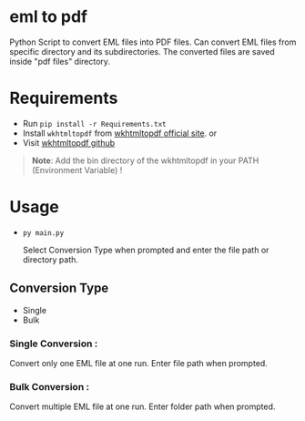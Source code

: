 # eml to pdf

Python Script to convert EML files into PDF files. Can convert EML files from specific directory and its subdirectories. The converted files are saved inside "pdf files" directory.

# Requirements

- Run `pip install -r Requirements.txt`
- Install `wkhtmltopdf` from [wkhtmltopdf official site](https://wkhtmltopdf.org/downloads.html).
or
- Visit [wkhtmltopdf github](https://github.com/JazzCore/python-pdfkit/wiki/Installing-wkhtmltopdf)

> __Note__: Add the bin directory of the wkhtmltopdf in your PATH (Environment Variable) !

# Usage

- `py main.py`

  Select Conversion Type when prompted and enter the file path or directory path.

## Conversion Type

- Single
- Bulk

### Single Conversion :

Convert only one EML file at one run. Enter file path when prompted.

### Bulk Conversion :

Convert multiple EML file at one run. Enter folder path when prompted.
